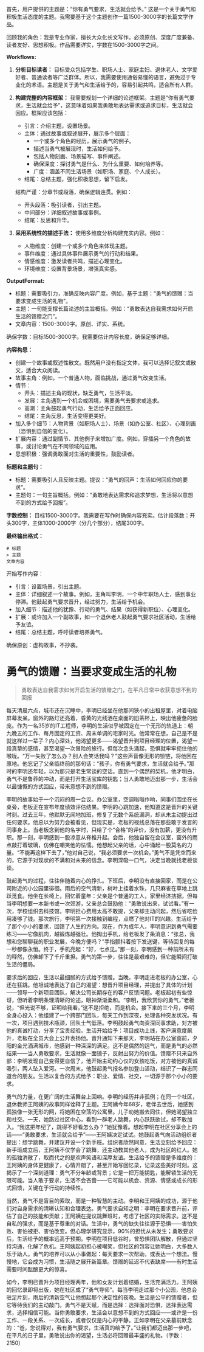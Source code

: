 <ReasoningChainRenderer>
首先，用户提供的主题是：“你有勇气要求，生活就会给予。” 这是一个关于勇气和积极生活态度的主题。我需要基于这个主题创作一篇1500-3000字的长篇文学作品。

回顾我的角色：我是专业作家，擅长大众化长文写作。必须原创、深度广度兼备、读者友好、思想积极。作品需要详实，字数在1500-3000字之间。

**Workflows:**

1. **分析目标读者：** 目标受众包括学生、职场人士、家庭主妇、退休老人、文学爱好者、普通读者等广泛群体。所以，我需要使用通俗易懂的语言，避免过于专业化的术语。主题是关于勇气和生活给予的，容易引起共鸣，适合所有人群。

2. **构建完整的内容框架：** 我需要规划一个详细的论述框架。主题是“你有勇气要求，生活就会给予”，这意味着如果我勇敢地表达需求或追求目标，生活就会回应。框架应该包括：
   - 引言：介绍主题，设置场景。
   - 主体：通过故事或叙述展开，展示多个层面：
     - 一个或多个角色的经历，展示勇气的例子。
     - 描述当勇气被展现时，生活如何给予。
     - 包括人物刻画、场景描写、事件阐述。
     - 确保深度：探讨勇气是什么、为什么重要、如何培养等。
     - 广度：涵盖不同生活场景（如职场、家庭、个人成长）。
   - 结尾：总结主题，强化积极思想，留下启发。

   结构严谨：分章节或段落，确保逻辑连贯。例如：
   - 开头段落：吸引读者，引出主题。
   - 中间部分：详细叙述故事或事例。
   - 结尾：反思和升华。

3. **采用系统性的描述手法：** 使用多维度分析构建充实内容。例如：
   - 人物维度：创建一个或多个角色来体现主题。
   - 事件维度：通过具体事件展示勇气的行动和结果。
   - 情感维度：激发读者共鸣，描述心理变化。
   - 环境维度：设置背景场景，增强真实感。

**OutputFormat:**
- 标题：需要吸引力，准确反映内容广度。例如，基于主题：“勇气的馈赠：当要求变成生活的礼物”。
- 主题：一句能支撑长篇论述的主旨概括。例如：“勇敢表达自我需求如何开启生活的馈赠之门”。
- 文章内容：1500-3000字。原创、详实、系统。

确保字数：目标1500-3000字。我需要估计内容长度，确保足够详细。

**内容构思：**
- 创建一个故事或叙述性散文。既然用户没有指定文体，我可以选择记叙文或散文，适合大众阅读。
- 故事主角：例如，一个普通人物，面临挑战，通过勇气改变生活。
- 情节：
  - 开头：描述主角的现状，缺乏勇气，生活平淡。
  - 发展：主角遇到一个机会或困境，需要勇气去要求或追求。
  - 高潮：主角鼓起勇气行动，生活给予正面回应。
  - 结尾：主角反思，生活变得更美好。
- 加入多个细节：人物背景（如职场人士）、场景（如办公室、社区）、心理刻画（恐惧到自信的变化）。
- 扩展内容：通过副情节、其他例子来增加广度。例如，穿插另一个角色的故事，或讨论勇气在不同领域的应用。
- 思想积极：强调勇敢面对生活的重要性，鼓励读者。

**标题和主题句：**
- 标题：需要吸引人且反映主题。提议：“勇气的回声：生活如何回应你的要求”。
- 主题句：一句主旨概括。例如：“勇敢地表达需求和追求梦想，生活将以意想不到的方式给予回报”。

**字数控制：** 目标1500-3000字。我需要在写作时确保内容充实。估计段落数：开头300字，主体1000-2000字（分几个部分），结尾300字。

**最终输出格式：**
```
# 标题
> 主题
文章内容
```

开始写作内容：
- 引言：设置场景，引出主题。
- 主体：详细叙述一个故事。例如，主角叫李明，一个中年职场人士，感到事业停滞。他鼓起勇气要求晋升，经过努力，生活给予机会。
- 加入细节：描述他的犹豫、行动的勇气、结果（如获得新职位）、心理变化。
- 扩展：或许加入一个副故事，如一个退休老人鼓起勇气要求社区活动，生活给予友谊。
- 结尾：总结主题，呼吁读者培养勇气。

确保原创：虚构故事，不抄袭。
</ReasoningChainRenderer>

# 勇气的馈赠：当要求变成生活的礼物
> 勇敢表达自我需求如何开启生活的馈赠之门，在平凡日常中收获意想不到的回报

每天清晨六点，城市还在沉睡中，李明已经坐在他那间狭小的出租屋里，对着电脑屏幕发呆。窗外的路灯还亮着，昏黄的光线洒在桌面的旧茶杯上，映出他疲惫的脸庞。作为一名35岁的IT工程师，李明的生活似乎被固定在一个无形的轨道上：朝九晚五的工作、每月固定的工资、周末单调的宅家时光。他常常在想，自己是不是就这样过一辈子？内心深处，他渴望更多——渴望晋升到项目经理的位置，渴望一段真挚的感情，甚至渴望一次冒险的旅行。但每次念头涌起，恐惧就牢牢扼住他的喉咙。“万一失败了怎么办？别人会笑话我吗？”这些声音像无形的锁链，将他困在原地。他忘记了父亲临终前的那句话：“孩子，你有勇气要求，生活就会给予。”那时的李明还年轻，以为那只是老生常谈的空话。直到一个偶然的契机，他才明白，勇气不是鲁莽的冲动，而是打开生活宝库的钥匙；当人勇敢地迈出那一步，生活会以最慷慨的方式回应，带来意想不到的馈赠。

李明的故事始于一个沉闷的周一会议。办公室里，空调嗡嗡作响，同事们围坐在长桌旁，老板正在宣布年度绩效评估结果。李明的心跳加速，他知道这是晋升的关键时刻。过去三年，他默默无闻地加班，修复了无数个系统漏洞，却从未主动提出过任何要求。他总以为努力会被看见，但现实是，老板的视线总落在那些敢于发言的同事身上。当老板念到他的名字时，只给了个“合格”的评价，没有加薪，更没有升职。那一刻，李明感到一股凉意从脊椎升起。会后，他独自留在会议室，窗外的雨点敲打着玻璃，仿佛在嘲笑他的怯懦。他想起父亲的话，心中涌起一股莫名的力量。“不能再这样下去了，”他对自己说，“我必须要求一次机会。”勇气不是凭空而来的，它源于对现状的不满和对未来的信念。李明深吸一口气，决定当晚就找老板谈谈。

鼓起勇气的过程，往往伴随着内心的挣扎。下班后，李明没有直接回家，而是在公司附近的小公园里徘徊。雨后的空气清新，树叶上挂着水珠，几只麻雀在草地上跳跃觅食。他坐在长椅上，回忆着童年：父亲是个普通的工人，家里经济拮据，但每当李明想要一本新书或一次郊游，父亲总会鼓励他：“勇敢说出来，试试看。”有一次，学校组织去科技馆，李明担心费用太高不敢提，父亲却主动问起，然后省吃俭用凑够了钱。那次旅行，李明第一次接触到编程，点燃了他对IT的兴趣。生活给予了那个小小的要求，回馈了人生的方向。现在，作为成年人，李明意识到勇气需要练习——它像肌肉，越锻炼越强壮。他掏出手机，给老板发了条消息：“张总，我想和您聊聊我的职业发展，今晚方便吗？”手指颤抖着按下发送键，等待回复的每一秒都像永恒。终于，手机亮起：“好，七点见。”那一刻，李明感到一种前所未有的释然，仿佛卸下了千斤重担。勇气的第一步，往往是最艰难的，但它能瞬间打破生活的僵局。

要求后的回应，生活以最细腻的方式给予馈赠。当晚，李明走进老板的办公室，心还在狂跳。他坦诚地表达了自己的渴望：想晋升项目经理，并提出了具体的计划——领导一个新项目团队，解决公司长期存在的客户反馈问题。老板起初有些惊讶，但听着李明条理清晰的论述，眼神渐渐柔和。“李明，我欣赏你的勇气，”老板说，“但光说不够，证明给我看。”这不是拒绝，而是机会。接下来的三个月，李明全身心投入：他组建了一个跨部门团队，每天工作到深夜，处理各种突发状况。有一次，项目遇到技术瓶颈，团队士气低落。李明鼓起勇气向资深同事求助，对方被他的真诚打动，分享了宝贵经验。生活开始给予：项目成功上线，客户满意度飙升，老板在全员大会上公开表扬他。晋升通知下来那天，李明站在办公室窗前，夕阳的金光洒满城市，他感到一种深深的满足。这不是偶然的运气，而是勇气的必然结果——当人勇敢要求，生活就像一面镜子，反射出努力的价值。馈赠不只来自外部：李明发现自己变得更自信了，他开始主动约心仪的女孩吃饭，对方被他的真诚吸引，两人坠入爱河。一次周末，他鼓起勇气报名参加登山活动，结识了一群志同道合的朋友。生活以复合的方式给予：职业、爱情、社交，一切源于那个小小的要求。

勇气的力量，在更广阔的生活舞台上回响。李明的经历并非孤例；在同一个社区，退休教师王阿姨的故事同样诠释了主题。王阿姨今年68岁，老伴去世后，她感到孤独像一张无形的网，将她困在空荡的公寓里。儿子劝她搬去同住，但她渴望独立和社交。一天，她路过社区中心，看到一群老人跳舞，内心跃跃欲试，却不敢加入。“我这把年纪了，跳得不好看怎么办？”她犹豫着。想起李明在社区分享会上的话——“勇敢要求，生活就会给予”——王阿姨决定试试。她鼓起勇气向活动组织者提出：想学跳舞，并建议开设一个新手班。组织者欣然同意，生活立刻给予回应：新手班成立后，王阿姨不仅学会了跳舞，还主动教其他老人，成为社区的红人。她的孤独消散了，取而代之的是欢声笑语和深厚友谊。生活给予的馈赠是多维度的：王阿姨的身体更健康了，心情开朗了，甚至开始写回忆录，记录这些美好时刻。这揭示了一个深刻道理：勇气不分年龄或背景；它是一把万能钥匙，能解锁生活的无限可能。当人敢于要求，生活不会吝啬——它可能以机会、资源、情感或成长的形式回馈，关键在于行动的持续性。

当然，勇气不是盲目的索取，而是一种智慧的主动。李明和王阿姨的成功，源于他们对自身需求的清晰认知和合理表达。勇气要求自知之明：李明在要求晋升前，评估了自己的技能和贡献；王阿姨在提议跳舞班时，考虑了社区的实际需求。这不是自私的强求，而是基于尊重的对话。生活中，勇气的缺失往往源于恐惧——害怕失败、害怕被拒、害怕改变。但心理学研究显示，90%的担忧从未发生；勇敢要求后，生活给予的概率远高于预期。李明在项目低谷时，曾恐惧团队解散，但通过坚持沟通，化解了危机。王阿姨起初担心被嘲笑，但社区的包容让她明白，大多数人乐于助人。勇气的培养可以从小事做起：每天要求一次帮助，或表达一个想法。慢慢地，它会成为习惯，生活随之展开新篇章。馈赠的延迟不代表缺席——有时生活需要时间酝酿更大的惊喜。

如今，李明已晋升为项目经理两年，他和女友计划着结婚，生活充满活力。王阿姨的回忆录即将出版，她在社区成了“勇气导师”。每当李明走过那个小公园，他总会驻足片刻，雨后的清新空气让他想起那个决定性的夜晚。生活是公平的馈赠者，但它等待我们的主动敲门。勇气不是天赋，而是选择：选择面对恐惧，选择表达需求，选择相信可能。当你勇敢要求，生活会以意想不到的方式回应——或许是一份工作、一段关系、一次成长，或者仅仅是内心的平静。正如李明在父亲墓前默念的：“爸，您说得对，我有勇气要求，生活真的给予了。”让我们都迈出那一步吧，在平凡的日子里，勇敢说出你的渴望，生活必将回赠最丰盛的礼物。（字数：2150）